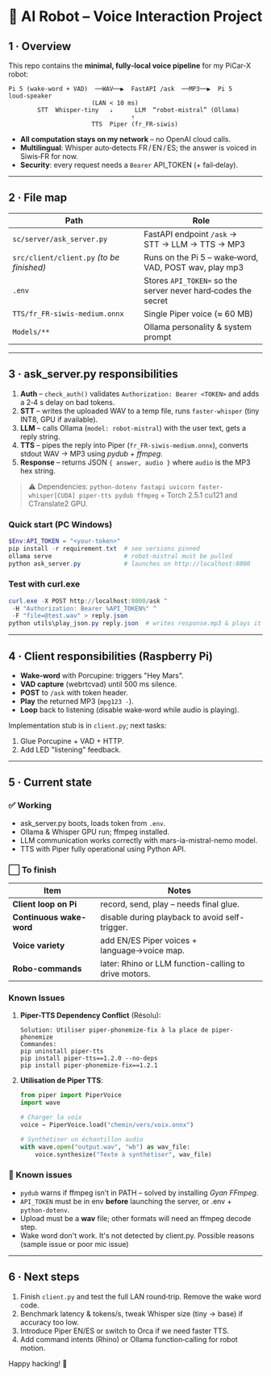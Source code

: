 # 🤖 AI Robot – Voice Interaction Project

## 1 · Overview

This repo contains the **minimal, fully‑local voice pipeline** for my PiCar‑X robot:

```
Pi 5 (wake‑word + VAD)  ──WAV──▶  FastAPI /ask  ──MP3──▶  Pi 5 loud‑speaker
                       (LAN < 10 ms)
        STT  Whisper‑tiny   ⇣      LLM  “robot‑mistral” (Ollama)
                                  ⇡
                       TTS  Piper (fr_FR‑siwis)
```

* **All computation stays on my network** – no OpenAI cloud calls.
* **Multilingual**: Whisper auto‑detects FR / EN / ES; the answer is voiced in Siwis‑FR for now.
* **Security**: every request needs a `Bearer` API\_TOKEN (+ fail‑delay).

---

## 2 · File map

| Path                           | Role                                                          |
| ------------------------------ | ------------------------------------------------------------- |
| `sc/server/ask_server.py`                | FastAPI endpoint `/ask` → STT → LLM → TTS → MP3               |
| `src/client/client.py` *(to be finished)* | Runs on the Pi 5 – wake‑word, VAD, POST wav, play mp3         |
| `.env`                         | Stores `API_TOKEN=` so the server never hard‑codes the secret |
| `TTS/fr_FR‑siwis‑medium.onnx`  | Single Piper voice (≈ 60 MB)                                  |
| `Models/**`      | Ollama personality & system prompt                            |

---

## 3 · ask\_server.py responsibilities

1. **Auth** – `check_auth()` validates `Authorization: Bearer <TOKEN>` and adds a 2‑4 s delay on bad tokens.
2. **STT** – writes the uploaded WAV to a temp file, runs `faster‑whisper` (tiny INT8, GPU if available).
3. **LLM** – calls Ollama (`model: robot‑mistral`) with the user text, gets a reply string.
4. **TTS** – pipes the reply into Piper (`fr_FR‑siwis‑medium.onnx`), converts stdout WAV → MP3 using *pydub + ffmpeg*.
5. **Response** – returns JSON `{ answer, audio }` where `audio` is the MP3 hex string.

> ⚠ Dependencies: `python-dotenv fastapi uvicorn faster-whisper[CUDA] piper-tts pydub ffmpeg` + Torch 2.5.1 cu121 and CTranslate2 GPU.

### Quick start (PC Windows)

```powershell
$Env:API_TOKEN = "<your‑token>"
pip install -r requirement.txt  # see versions pinned
ollama serve                    # robot‑mistral must be pulled
python ask_server.py            # launches on http://localhost:8000
```

### Test with curl.exe

```powershell
curl.exe -X POST http://localhost:8000/ask ^
 -H "Authorization: Bearer %API_TOKEN%" ^
 -F "file=@test.wav" > reply.json
python utils\play_json.py reply.json  # writes response.mp3 & plays it
```

---

## 4 · Client responsibilities (Raspberry Pi)

* **Wake‑word** with Porcupine: triggers "Hey Mars".
* **VAD capture** (webrtcvad) until 500 ms silence.
* **POST** to `/ask` with token header.
* **Play** the returned MP3 (`mpg123 -`).
* **Loop** back to listening (disable wake‑word while audio is playing).

Implementation stub is in `client.py`; next tasks:

1. Glue Porcupine + VAD + HTTP.
2. Add LED "listening" feedback.

---

## 5 · Current state

### ✅ Working

* ask_server.py boots, loads token from `.env`.
* Ollama & Whisper GPU run; ffmpeg installed.
* LLM communication works correctly with mars-ia-mistral-nemo model.
* TTS with Piper fully operational using Python API.


### ⬜ To finish

| Item                     | Notes                                                 |
| ------------------------ | ----------------------------------------------------- |
| **Client loop on Pi**    | record, send, play – needs final glue.                |
| **Continuous wake-word** | disable during playback to avoid self-trigger.        |
| **Voice variety**        | add EN/ES Piper voices + language→voice map.          |
| **Robo-commands**        | later: Rhino or LLM function-calling to drive motors. |


### Known Issues

1. **Piper-TTS Dependency Conflict** (Résolu):
   ```
   Solution: Utiliser piper-phonemize-fix à la place de piper-phonemize
   Commandes:
   pip uninstall piper-tts
   pip install piper-tts==1.2.0 --no-deps
   pip install piper-phonemize-fix==1.2.1
   ```

2. **Utilisation de Piper TTS**:
   ```python
   from piper import PiperVoice
   import wave
   
   # Charger la voix
   voice = PiperVoice.load("chemin/vers/voix.onnx")
   
   # Synthétiser un échantillon audio
   with wave.open("output.wav", "wb") as wav_file:
       voice.synthesize("Texte à synthétiser", wav_file)
   ```


### 🐞 Known issues

* `pydub` warns if ffmpeg isn’t in PATH – solved by installing *Gyan FFmpeg*.
* `API_TOKEN` must be in env **before** launching the server, or .env + `python‑dotenv`.
* Upload must be a **wav** file; other formats will need an ffmpeg decode step.
* Wake word don't work. It's not detected by client.py. Possible reasons (sample issue or poor mic issue)

---

## 6 · Next steps

1. Finish `client.py` and test the full LAN round‑trip. Remove the wake word code.
2. Benchmark latency & tokens/s, tweak Whisper size (tiny → base) if accuracy too low.
3. Introduce Piper EN/ES or switch to Orca if we need faster TTS.
4. Add command intents (Rhino) or Ollama function‑calling for robot motion.

Happy hacking! 🚀
